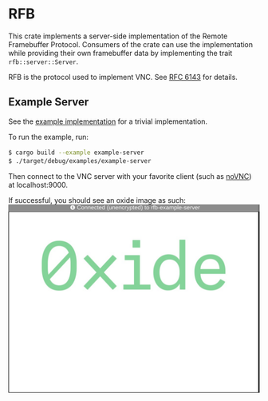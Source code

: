 # RFB

This crate implements a server-side implementation of the Remote Framebuffer Protocol. Consumers of the crate can use the implementation while providing their own framebuffer data by implementing the trait `rfb::server::Server`.

RFB is the protocol used to implement VNC. See [RFC 6143](https://www.rfc-editor.org/rfc/rfc6143.html) for details.

## Example Server

See the [example implementation](examples/server.rs) for a trivial implementation.

To run the example, run:
```bash
$ cargo build --example example-server
$ ./target/debug/examples/example-server
```

Then connect to the VNC server with your favorite client (such as [noVNC](https://github.com/novnc/noVNC)) at localhost:9000.

If successful, you should see an oxide image as such:
![example display with noVNC](./docs/example-server.png)

